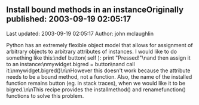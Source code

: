 ## Install bound methods in an instanceOriginally published: 2003-09-19 02:05:17 
Last updated: 2003-09-19 02:05:17 
Author: john mclaughlin 
 
Python has an extremely flexible object model that allows for assignment of arbitrary objects to arbitrary attributes of instances. I would like to do something like this:\ndef button( self ): print "Pressed!"\nand then assign it to an instance:\nmywidget.bigred = button\nand call it:\nmywidget.bigred()\n\nHowever this doesn't work because the attribute needs to be a bound method, not a function. Also, the name of the installed function remains button (eg. in stack traces), when we would like it to be bigred.\n\nThis recipe provides the installmethod() and renamefunction() functions to solve this problem.